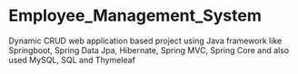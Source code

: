 # Employee_Management_System
Dynamic CRUD web application based project using Java framework like Springboot, Spring Data Jpa, Hibernate, Spring MVC, Spring Core and also used MySQL, SQL and Thymeleaf
